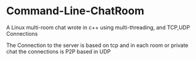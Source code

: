Command-Line-ChatRoom
=====================

A Linux multi-room chat wrote in c++ using multi-threading, and TCP,UDP Connections

The Connection to the server is based on tcp and in each room or private chat the connections is P2P based in UDP 
